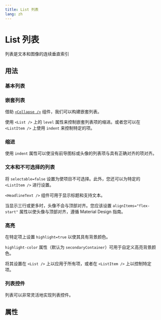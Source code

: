 ```yaml
---
title: List 列表
lang: zh
---
```


<script setup lang="ts">
  import props from "../../../example/list/description/en-props.ts";
</script>


# List 列表

列表是文本和图像的连续垂直索引


## 用法

### 基本列表

<demo src="../../../example/list/basic.vue" />

### 嵌套列表

借助 [`<Collapse />`](./collapse.md) 组件，我们可以构建嵌套列表。

使用 `<List />` 上的 `level` 属性来控制嵌套列表项的缩进。或者您可以在 `<ListItem />` 上使用 `indent` 来控制特定的项。
<demo src="../../../example/list/nested.vue" preview="[72-86]" />

### 缩进

使用 `indent` 属性可以使没有前导图标或头像的列表项与具有正确对齐的项对齐。
<demo src="../../../example/list/indent.vue" />

### 文本和不可选择的列表

将 `selectable=false` 设置为使项目不可选择。此外，您还可以为特定的 `<ListItem />` 进行设置。

`<HeadlineText />` 组件可用于显示标题和支持文本。
<demo src="../../../example/list/text-unselectable.vue" />

当显示三行或更多时，头像不会与顶部对齐。您应该设置 `alignItems="flex-start"` 属性以使头像与顶部对齐，遵循 Material Design 指南。

### 高亮

在特定项上设置 `highlight=true` 以使其具有背景颜色。

`highlight-color` 属性（默认为 `secondaryContainer`）可用于自定义高亮背景颜色。

将其设置在 `<List />` 上以应用于所有项，或者在 `<ListItem />` 上以控制特定项。
<demo src="../../../example/list/highlight.vue" preview="[22-28]" />

### 列表控件

列表可以非常灵活地实现列表控件。
<demo src="../../../example/list/list-controls.vue" />


## 属性

<data-table type="props" lang="zh" :data="props" />
